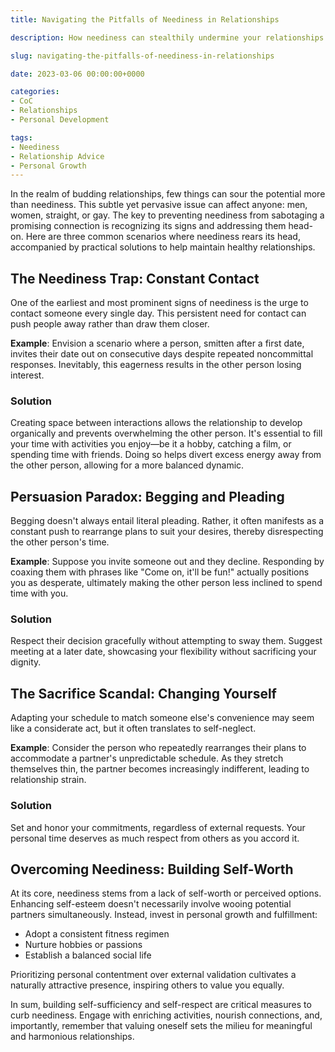 ```yaml
---
title: Navigating the Pitfalls of Neediness in Relationships

description: How neediness can stealthily undermine your relationships and practical strategies to overcome it.

slug: navigating-the-pitfalls-of-neediness-in-relationships

date: 2023-03-06 00:00:00+0000

categories:
- CoC
- Relationships
- Personal Development

tags:
- Neediness
- Relationship Advice
- Personal Growth
---
```


In the realm of budding relationships, few things can sour the potential more than neediness. This subtle yet pervasive issue can affect anyone: men, women, straight, or gay. The key to preventing neediness from sabotaging a promising connection is recognizing its signs and addressing them head-on. Here are three common scenarios where neediness rears its head, accompanied by practical solutions to help maintain healthy relationships.

## The Neediness Trap: Constant Contact

One of the earliest and most prominent signs of neediness is the urge to contact someone every single day. This persistent need for contact can push people away rather than draw them closer.

**Example**: Envision a scenario where a person, smitten after a first date, invites their date out on consecutive days despite repeated noncommittal responses. Inevitably, this eagerness results in the other person losing interest.

### Solution

Creating space between interactions allows the relationship to develop organically and prevents overwhelming the other person. It's essential to fill your time with activities you enjoy—be it a hobby, catching a film, or spending time with friends. Doing so helps divert excess energy away from the other person, allowing for a more balanced dynamic.

## Persuasion Paradox: Begging and Pleading

Begging doesn't always entail literal pleading. Rather, it often manifests as a constant push to rearrange plans to suit your desires, thereby disrespecting the other person's time.

**Example**: Suppose you invite someone out and they decline. Responding by coaxing them with phrases like "Come on, it'll be fun!" actually positions you as desperate, ultimately making the other person less inclined to spend time with you.

### Solution

Respect their decision gracefully without attempting to sway them. Suggest meeting at a later date, showcasing your flexibility without sacrificing your dignity.

## The Sacrifice Scandal: Changing Yourself

Adapting your schedule to match someone else's convenience may seem like a considerate act, but it often translates to self-neglect.

**Example**: Consider the person who repeatedly rearranges their plans to accommodate a partner's unpredictable schedule. As they stretch themselves thin, the partner becomes increasingly indifferent, leading to relationship strain.

### Solution

Set and honor your commitments, regardless of external requests. Your personal time deserves as much respect from others as you accord it.

## Overcoming Neediness: Building Self-Worth

At its core, neediness stems from a lack of self-worth or perceived options. Enhancing self-esteem doesn't necessarily involve wooing potential partners simultaneously. Instead, invest in personal growth and fulfillment:

- Adopt a consistent fitness regimen
- Nurture hobbies or passions
- Establish a balanced social life

Prioritizing personal contentment over external validation cultivates a naturally attractive presence, inspiring others to value you equally.

In sum, building self-sufficiency and self-respect are critical measures to curb neediness. Engage with enriching activities, nourish connections, and, importantly, remember that valuing oneself sets the milieu for meaningful and harmonious relationships.
